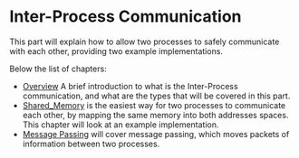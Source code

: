 # Inter-Process Communication

This part will explain how to allow two processes to safely communicate with each other, providing two example implementations.

Below the list of chapters:

- [Overview](OSDEV_PDF/Book/07_IPC/01_Overview.md) A brief introduction to what is the Inter-Process communication, and what are the types that will be covered in this part.
- [Shared_Memory](02_Shared_Memory.md) is the easiest way for two processes to communicate each other, by mapping the same memory into both addresses spaces. This chapter will look at an example implementation.
- [Message Passing](03_Message_Passing.md) will cover message passing, which moves packets of information between two processes.
